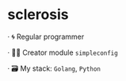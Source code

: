 # sclerosis

· 🌀 Regular programmer

· 🧑‍💻 Creator module `simpleconfig`

· 🗃️ My stack: `Golang`, `Python`
